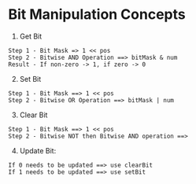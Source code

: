 # Bit Manipulation Concepts

1. Get Bit

```
Step 1 - Bit Mask => 1 << pos
Step 2 - Bitwise AND Operation ==> bitMask & num
Result - If non-zero -> 1, if zero -> 0
```

2. Set Bit

```
Step 1 - Bit Mask ==> 1 << pos
Step 2 - Bitwise OR Operation ==> bitMask | num
```

3. Clear Bit

```
Step 1 - Bit Mask ==> 1 << pos
Step 2 - Bitwise NOT then Bitwise AND operation ==>
```

4. Update Bit:

```
If 0 needs to be updated ==> use clearBit
If 1 needs to be updated ==> use setBit
```
